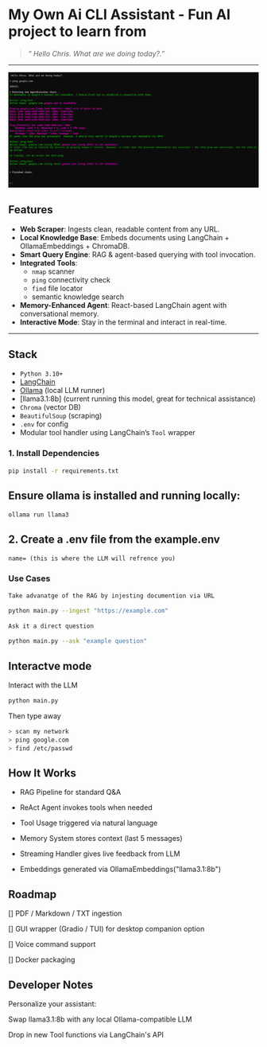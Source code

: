 # My Own Ai CLI Assistant - Fun AI project to learn from

> _“ Hello Chris. What are we doing today?.”_

---

![Alt text](assets/Screenshot%202025-07-13%20152504.png)


## Features

- **Web Scraper**: Ingests clean, readable content from any URL.
- **Local Knowledge Base**: Embeds documents using LangChain + OllamaEmbeddings + ChromaDB.
- **Smart Query Engine**: RAG & agent-based querying with tool invocation.
- **Integrated Tools**:
  - `nmap` scanner
  - `ping` connectivity check
  - `find` file locator
  - semantic knowledge search
- **Memory-Enhanced Agent**: React-based LangChain agent with conversational memory.
-  **Interactive Mode**: Stay in the terminal and interact in real-time.

---

##  Stack

- `Python 3.10+`
- [LangChain](https://github.com/langchain-ai/langchain)
- [Ollama](https://ollama.com) (local LLM runner)
- [llama3.1:8b] (current running this model, great for technical assistance)
- `Chroma` (vector DB)
- `BeautifulSoup` (scraping)
- `.env` for config
- Modular tool handler using LangChain’s `Tool` wrapper

### 1. Install Dependencies

```bash
pip install -r requirements.txt
```

## Ensure ollama is installed and running locally:
    ollama run llama3
    
## 2. Create a .env file from the example.env
    name= (this is where the LLM will refrence you)

### Use Cases
    Take advanatge of the RAG by injesting documention via URL

```bash
python main.py --ingest "https://example.com"
```

    Ask it a direct question 

```bash
python main.py --ask "example question"
```

## Interactve mode
Interact with the LLM

```bash
python main.py
```

Then type away

```bash 
> scan my network
> ping google.com
> find /etc/passwd
```

## How It Works
- RAG Pipeline for standard Q&A

- ReAct Agent invokes tools when needed

- Tool Usage triggered via natural language

- Memory System stores context (last 5 messages)

- Streaming Handler gives live feedback from LLM

- Embeddings generated via OllamaEmbeddings("llama3.1:8b")

## Roadmap

[] PDF / Markdown / TXT ingestion

[] GUI wrapper (Gradio / TUI) for desktop companion option

[] Voice command support

[] Docker packaging

## Developer Notes
Personalize your assistant:

Swap llama3.1:8b with any local Ollama-compatible LLM

Drop in new Tool functions via LangChain's API

